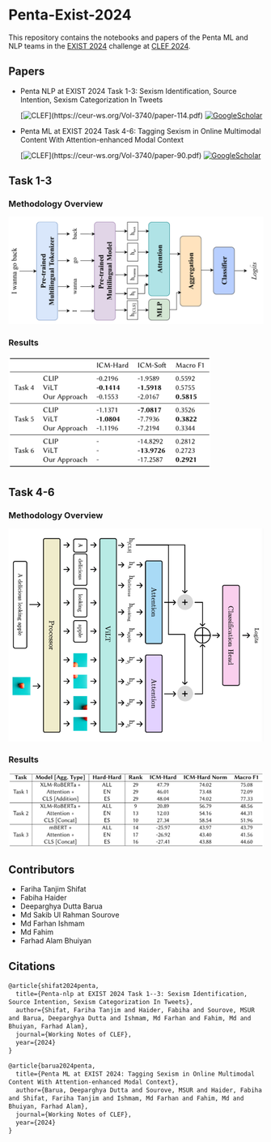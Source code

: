 # Penta-Exist-2024

This repository contains the notebooks and papers of the Penta ML and NLP teams in the [EXIST 2024](http://nlp.uned.es/exist2024/) challenge at [CLEF 2024](https://clef2024.imag.fr/).

## Papers

- Penta NLP at EXIST 2024 Task 1-3: Sexism Identification, Source Intention, Sexism Categorization In Tweets

  [![CLEF](https://img.shields.io/badge/CLEF2024-3740--114-blue?)](https://ceur-ws.org/Vol-3740/paper-114.pdf) [![GoogleScholar](https://img.shields.io/badge/Google%20Scholar-4285F4?style=flat&logo=Google+Scholar&logoColor=white&color=gray&labelColor=4285F4)](https://tinyurl.com/gscholarbanglabook)
- Penta ML at EXIST 2024  Task 4-6: Tagging Sexism in Online Multimodal Content With Attention-enhanced Modal Context

  [![CLEF](https://img.shields.io/badge/CLEF2024-3740--90-blue?)](https://ceur-ws.org/Vol-3740/paper-90.pdf) [![GoogleScholar](https://img.shields.io/badge/Google%20Scholar-4285F4?style=flat&logo=Google+Scholar&logoColor=white&color=gray&labelColor=4285F4)](https://tinyurl.com/gscholarbanglabook)

## Task 1-3

### Methodology Overview

<img src="Assets/task-1-3-overview.PNG" alt="Image Not Found" width="650"/>

### Results

<img src="Assets/task-1-3-performance.PNG" alt="Image Not Found" width="400"/>

## Task 4-6

### Methodology Overview

<img src="Assets/task-4-6-overview.PNG" alt="Image Not Found" width="600"/>

### Results

<img src="Assets/task-4-6-performance.PNG" alt="Image Not Found" width="650"/>

## Contributors

- Fariha Tanjim Shifat
- Fabiha Haider
- Deeparghya Dutta Barua
- Md Sakib Ul Rahman Sourove
- Md Farhan Ishmam
- Md Fahim
- Farhad Alam Bhuiyan

## Citations

```
@article{shifat2024penta,
  title={Penta-nlp at EXIST 2024 Task 1--3: Sexism Identification, Source Intention, Sexism Categorization In Tweets},
  author={Shifat, Fariha Tanjim and Haider, Fabiha and Sourove, MSUR and Barua, Deeparghya Dutta and Ishmam, Md Farhan and Fahim, Md and Bhuiyan, Farhad Alam},
  journal={Working Notes of CLEF},
  year={2024}
}
```

```
@article{barua2024penta,
  title={Penta ML at EXIST 2024: Tagging Sexism in Online Multimodal Content With Attention-enhanced Modal Context},
  author={Barua, Deeparghya Dutta and Sourove, MSUR and Haider, Fabiha and Shifat, Fariha Tanjim and Ishmam, Md Farhan and Fahim, Md and Bhuiyan, Farhad Alam},
  journal={Working Notes of CLEF},
  year={2024}
}
```
